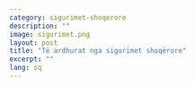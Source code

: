 ```yaml
---
category: sigurimet-shoqerore
description: ""
image: sigurimet.png
layout: post
title: "Të ardhurat nga sigurimet shoqërore"
excerpt: ""
lang: sq
---
```

<script>
var data = { topics: [
  {
    title: "Të ardhurat që përfitohen në rast sëmundjeje",
    text: function(){ return $("#part1").html(); }
  },
  {
    title: "Të ardhurat në rast barrëlindjeje",
    text: function(){ return $("#part2").html(); }
  },
  {
    title: "Shuma që paguhet në rast vdekjeje të një personi",
    text: function(){ return $("#part3").html(); }
  },
  {
    title: "Të ardhurat nga paaftësia e zakonshme",
    text: function(){ return $("#part4").html(); }
  },
  {
    title: "Të ardhurat nga papunësia",
    text: function(){ return $("#part5").html(); }
  }
]};
</script>

<div id="part1" class="hidden">
</div>

<div id="part2" class="hidden">
</div>

<div id="part3" class="hidden">
</div>

<div id="part4" class="hidden">
</div>

<div id="part5" class="hidden">
</div>

<div class="post-content"></div>
